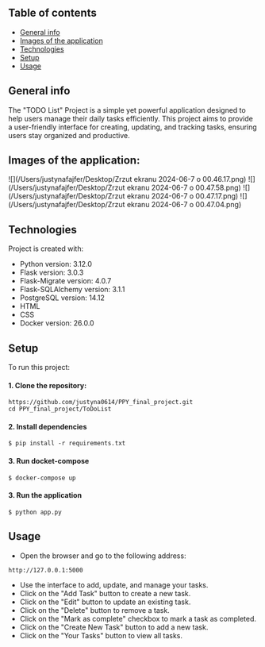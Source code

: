 ## Table of contents
* [General info](#general-info)
* [Images of the application](#images-of-the-application)
* [Technologies](#technologies)
* [Setup](#setup)
* [Usage](#usage)

## General info
The "TODO List" Project is a simple yet powerful application designed to help users manage their daily tasks efficiently. 
This project aims to provide a user-friendly interface for creating, updating, and tracking tasks, 
ensuring users stay organized and productive.

## Images of the application:

![](/Users/justynafajfer/Desktop/Zrzut ekranu 2024-06-7 o 00.46.17.png)
![](/Users/justynafajfer/Desktop/Zrzut ekranu 2024-06-7 o 00.47.58.png)
![](/Users/justynafajfer/Desktop/Zrzut ekranu 2024-06-7 o 00.47.17.png)
![](/Users/justynafajfer/Desktop/Zrzut ekranu 2024-06-7 o 00.47.04.png)

## Technologies
Project is created with:
* Python version: 3.12.0
* Flask version: 3.0.3
* Flask-Migrate version: 4.0.7
* Flask-SQLAlchemy version: 3.1.1
* PostgreSQL version: 14.12
* HTML
* CSS
* Docker version: 26.0.0
	
## Setup
To run this project:
#### 1. Clone the repository:
```
https://github.com/justyna0614/PPY_final_project.git
cd PPY_final_project/ToDoList
```
#### 2. Install dependencies
```
$ pip install -r requirements.txt

```
#### 3. Run docket-compose
```
$ docker-compose up
```

#### 3. Run the application
```
$ python app.py
```

## Usage
* Open the browser and go to the following address:
```
http://127.0.0.1:5000
```
* Use the interface to add, update, and manage your tasks.
* Click on the "Add Task" button to create a new task.
* Click on the "Edit" button to update an existing task.
* Click on the "Delete" button to remove a task.
* Click on the "Mark as complete" checkbox to mark a task as completed.
* Click on the "Create New Task" button to add a new task.
* Click on the "Your Tasks" button to view all tasks.




